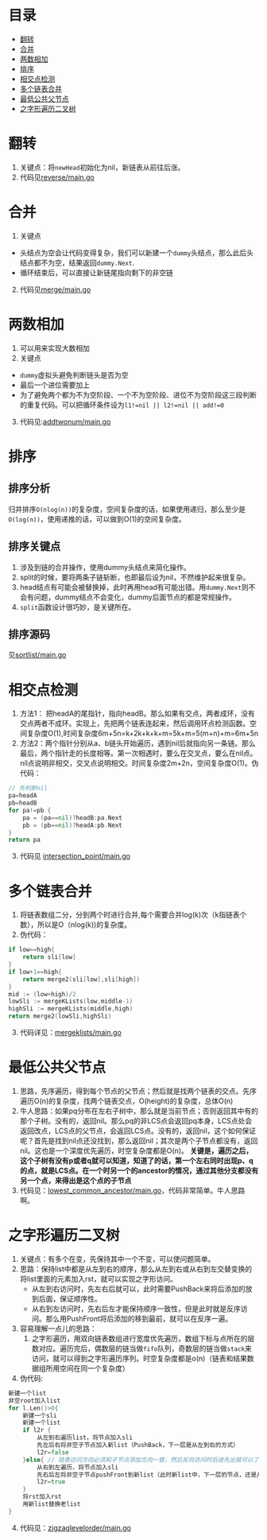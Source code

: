 
# 目录
- [翻转](#翻转)
- [合并](#合并)
- [两数相加](#两数相加)
- [排序](#排序)
- [相交点检测](#相交点检测)
- [多个链表合并](#多个链表合并)
- [最低公共父节点](#最低公共父节点)
- [之字形遍历二叉树](#之字形遍历二叉树)

# 翻转
1. 关键点：将`newHead`初始化为nil，新链表从前往后涨。
2. 代码见[reverse/main.go](reverse/main.go)

# 合并
1. 关键点
- 头结点为空会让代码变得复杂，我们可以新建一个`dummy`头结点，那么此后头结点都不为空，结果返回`dummy.Next`.
- 循环结束后，可以直接让新链尾指向剩下的非空链

2. 代码见[merge/main.go](merge/main.go)

# 两数相加
1. 可以用来实现大数相加
2. 关键点
- `dummy`虚拟头避免判断链头是否为空
- 最后一个进位需要加上
- 为了避免两个都为不为空阶段、一个不为空阶段、进位不为空阶段这三段判断的重复代码。可以把循环条件设为`l1!=nil || l2!=nil || add!=0`

3. 代码见:[addtwonum/main.go](addtwonum/main.go)

# 排序
## 排序分析
归并排序`O(nlog(n))`的复杂度，空间复杂度的话，如果使用递归，那么至少是`O(log(n))`，使用递推的话，可以做到O(1)的空间复杂度。

## 排序关键点
1. 涉及到链的合并操作，使用dummy头结点来简化操作。
2. split的时候，要将两条子链斩断，也即最后设为nil，不然维护起来很复杂。
3. head结点有可能会被替换掉，此时再用head有可能出错。用`dummy.Next`则不会有问题，dummy结点不会变化，dummy后面节点的都是常规操作。
4. `split`函数设计很巧妙，是关键所在。

## 排序源码
见[sortlist/main.go](sortlist/main.go)

# 相交点检测
1. 方法1： 把headA的尾指针，指向headB。那么如果有交点，两者成环，没有交点两者不成环。实现上，先把两个链表连起来，然后调用环点检测函数。空间复杂度O(1),时间复杂度6m+5n=k+2k+k+k+m=5k+m=5(m+n)+m=6m+5n
2. 方法2：两个指针分别从a、b链头开始遍历，遇到nil后就指向另一条链。那么最后，两个指针走的长度相等。第一次相遇时，要么在交叉点，要么在nil点。nil点说明非相交，交叉点说明相交。时间复杂度2m+2n，空间复杂度O(1)。伪代码：
```go
// 先判断nil
pa=headA
pb=headB
for pa!=pb {
    pa = (pa==nil)?headB:pa.Next
    pb = (pb==nil)?headA:pb.Next
}
return pa
```
3. 代码见 [intersection_point/main.go](intersection_point/main.go)

# 多个链表合并
1. 将链表数组二分，分到两个时进行合并,每个需要合并log(k)次（k指链表个数），所以是O（nlog(k))的复杂度。 
2. 伪代码：
```go
if low==high{
    return sli[low]
}
if low+1==high{
    return merge2(sli[low],sli[high])
}
mid := (low+high)/2
lowSli := mergeKLists(low,middle-1)
highSli := mergeKLists(middle,high)
return merge2(lowSli,highSli)
```

3. 代码详见：[mergeklists/main.go](mergeklists/main.go)

# 最低公共父节点
1. 思路，先序遍历，得到每个节点的父节点；然后就是找两个链表的交点。先序遍历O(n)的复杂度，找两个链表交点，O(height)的复杂度，总体O(n)
2. 牛人思路：如果pq分布在左右子树中，那么就是当前节点；否则返回其中有的那个子树。没有的，返回nil。那么pq的非LCS点会返回pq本身，LCS点处会返回改点，LCS点的父节点，会返回LCS点。没有的，返回nil，这个如何保证呢？首先是找到nil点还没找到，那么返回nil；其次是两个子节点都没有，返回nil。这也是一个深度优先遍历，时空复杂度都是O(n)。 **关键是，遍历之后，这个子树有没有p或者q就可以知道，知道了的话，第一个左右同时出现p、q的点，就是LCS点。在一个时另一个的ancestor的情况，通过其他分支都没有另一个点，来得出是这个点的子节点**
3. 代码见：[lowest_common_ancestor/main.go](lowest_common_ancestor/main.go)，代码非常简单。牛人思路啊。

# 之字形遍历二叉树
1. 关键点：有多个在变，先保持其中一个不变，可以使问题简单。
2. 思路：保持list中都是从左到右的顺序，那么从左到右或从右到左交替变换的将list里面的元素加入rst，就可以实现之字形访问。
    - 从左到右访问时，先左右后就可以，此时需要PushBack来将后添加的放到后面，保证顺序性。
    - 从右到左访问时，先右后左才能保持顺序一致性，但是此时就是反序访问。那么用PushFront将后添加的移到最前，就可以在反序一遍。
3. 容易理解一点儿的思路：
    1. 之字形遍历，用双向链表数组进行宽度优先遍历，数组下标与点所在的层数对应。遍历完后，偶数层的链当做`fifo`队列，奇数层的链当做`stack`来访问，就可以得到之字形遍历序列。时空复杂度都是o(n)（链表和结果数据组所用空间在同一个复杂度）
4. 伪代码:
```go
新建一个list
非空root加入list
for l.Len()>0{
    新建一个sli
    新建一个list
    if l2r {
        从左到右遍历list，将节点加入sli
        先左后右将非空子节点加入新list（PushBack，下一层是从左到右的方式）
        l2r=false
    }else{ // 链表访问方向必须和子节点添加方向一致，然后反向访问时后进先出就可以了（PushFront）
        从右到左遍历，将节点加入sli
        先右后左将非空子节点pushFront到新list（此时新list中，下一层的节点，还是从左到右的顺序）
        l2r=true
    }
    将rst加入rst
    用新list替换老list
}
```
4. 代码见：[zigzaglevelorder/main.go](zigzaglevelorder/main.go)
